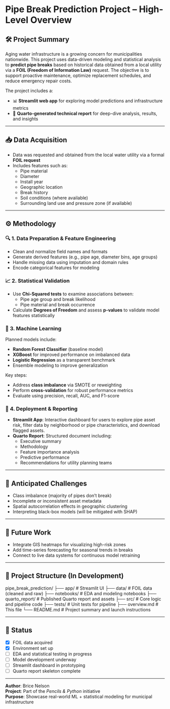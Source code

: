 # Pipe Break Prediction Project – High-Level Overview

## 🛠 Project Summary

Aging water infrastructure is a growing concern for municipalities nationwide. This project uses data-driven modeling and statistical analysis to **predict pipe breaks** based on historical data obtained from a local utility via a **FOIL (Freedom of Information Law)** request. The objective is to support proactive maintenance, optimize replacement schedules, and reduce emergency repair costs.

The project includes a:
- 📊 **Streamlit web app** for exploring model predictions and infrastructure metrics
- 📑 **Quarto-generated technical report** for deep-dive analysis, results, and insights

---

## 📥 Data Acquisition

- Data was requested and obtained from the local water utility via a formal **FOIL request**
- Includes features such as:
  - Pipe material
  - Diameter
  - Install year
  - Geographic location
  - Break history
  - Soil conditions (where available)
  - Surrounding land use and pressure zone (if available)
  
---

## ⚙️ Methodology

### 🔍 **1. Data Preparation & Feature Engineering**
- Clean and normalize field names and formats
- Generate derived features (e.g., pipe age, diameter bins, age groups)
- Handle missing data using imputation and domain rules
- Encode categorical features for modeling

### 📈 **2. Statistical Validation**
- Use **Chi-Squared tests** to examine associations between:
  - Pipe age group and break likelihood
  - Pipe material and break occurrence
- Calculate **Degrees of Freedom** and assess **p-values** to validate model features statistically

### 🤖 **3. Machine Learning**
Planned models include:
- **Random Forest Classifier** (baseline model)
- **XGBoost** for improved performance on imbalanced data
- **Logistic Regression** as a transparent benchmark
- Ensemble modeling to improve generalization

Key steps:
- Address **class imbalance** via SMOTE or reweighting
- Perform **cross-validation** for robust performance metrics
- Evaluate using precision, recall, AUC, and F1-score

### 📌 **4. Deployment & Reporting**
- **Streamlit App**: Interactive dashboard for users to explore pipe asset risk, filter data by neighborhood or pipe characteristics, and download flagged assets.
- **Quarto Report**: Structured document including:
  - Executive summary
  - Methodology
  - Feature importance analysis
  - Predictive performance
  - Recommendations for utility planning teams

---

## 🚧 Anticipated Challenges
- Class imbalance (majority of pipes don’t break)
- Incomplete or inconsistent asset metadata
- Spatial autocorrelation effects in geographic clustering
- Interpreting black-box models (will be mitigated with SHAP)

---

## 📍 Future Work
- Integrate GIS heatmaps for visualizing high-risk zones
- Add time-series forecasting for seasonal trends in breaks
- Connect to live data systems for continuous model retraining

---

## 📂 Project Structure (In Development)

pipe_break_prediction/
├── app/ # Streamlit UI
├── data/ # FOIL data (cleaned and raw)
├── notebooks/ # EDA and modeling notebooks
├── quarto_report/ # Published Quarto report and assets
├── src/ # Core logic and pipeline code
├── tests/ # Unit tests for pipeline
├── overview.md # This file
└── README.md # Project summary and launch instructions


---

## 📌 Status

- [x] FOIL data acquired
- [x] Environment set up
- [ ] EDA and statistical testing in progress
- [ ] Model development underway
- [ ] Streamlit dashboard in prototyping
- [ ] Quarto report skeleton complete

---

**Author**: Brice Nelson  
**Project**: Part of the *Pencils & Python* initiative  
**Purpose**: Showcase real-world ML + statistical modeling for municipal infrastructure

